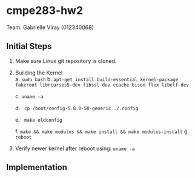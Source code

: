 # cmpe283-hw2

Team: Gabrielle Viray (012340068)

## Initial Steps
1. Make sure Linux git repository is cloned.
2. Building the Kernel<br>
    a.  ```sudo bash```
    b.  ```apt-get install build-essential kernel-package fakeroot libncurses5-dev libssl-dev ccache bison flex libelf-dev ```
    
    c.      ```uname -a```
    
    d.  ``` cp /boot/config-5.8.0-50-generic ./.config```
    
    e.  ``` make oldconfig```
    
    f.  ```make && make modules && make install && make modules-install```
    g.  ```reboot```
    
3. Verify newer kernel after reboot using: ```uname -a```
    
## Implementation
